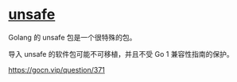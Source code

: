 # [unsafe](https://golang.org/pkg/unsafe/)

Golang 的 unsafe 包是一个很特殊的包。

导入 unsafe 的软件包可能不可移植，并且不受 Go 1 兼容性指南的保护。

https://gocn.vip/question/371